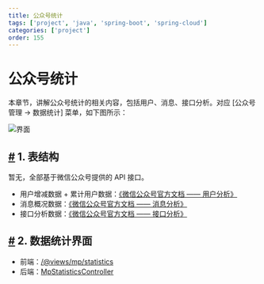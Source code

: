 ```yaml
---
title: 公众号统计
tags: ['project', 'java', 'spring-boot', 'spring-cloud']
categories: ['project']
order: 155
---
```

# 公众号统计

本章节，讲解公众号统计的相关内容，包括用户、消息、接口分析。对应 [公众号管理 -> 数据统计] 菜单，如下图所示：

 ![界面](https://doc.iocoder.cn/img/%E5%85%AC%E4%BC%97%E5%8F%B7%E6%89%8B%E5%86%8C/%E5%85%AC%E4%BC%97%E5%8F%B7%E7%BB%9F%E8%AE%A1/%E7%95%8C%E9%9D%A2.png)

 ## [#](#_1-表结构) 1. 表结构

 暂无，全部基于微信公众号提供的 API 接口。

 * 用户增减数据 + 累计用户数据：[《微信公众号官方文档 —— 用户分析》](https://developers.weixin.qq.com/doc/offiaccount/Analytics/User_Analysis_Data_Interface.html)
* 消息概况数据：[《微信公众号官方文档 —— 消息分析》](https://developers.weixin.qq.com/doc/offiaccount/Analytics/Message_analysis_data_interface.html)
* 接口分析数据：[《微信公众号官方文档 —— 接口分析》](https://developers.weixin.qq.com/doc/offiaccount/Analytics/Analytics_API.html)

 ## [#](#_2-数据统计界面) 2. 数据统计界面

 * 前端：[/@views/mp/statistics](https://github.com/yudaocode/yudao-ui-admin-vue2/blob/master/src/views/mp/statistics/index.vue)
* 后端：[MpStatisticsController](https://github.com/YunaiV/ruoyi-vue-pro/blob/master/yudao-module-mp/yudao-module-mp-biz/src/main/java/cn/iocoder/yudao/module/mp/controller/admin/statistics/MpStatisticsController.java)
